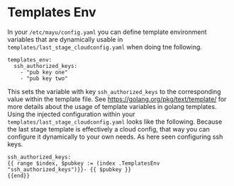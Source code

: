 # Templates Env

In your `/etc/mayu/config.yaml` you can define template environment variables
that are dynamically usable in `templates/last_stage_cloudconfig.yaml` when
doing tne following.

```
templates_env:
  ssh_authorized_keys:
    - "pub key one"
    - "pub key two"
```

This sets the variable with key `ssh_authorized_keys` to the corresponding
value within the template file. See https://golang.org/pkg/text/template/ for
more details about the usage of template variables in golang templates. Using
the injected configuration within your `templates/last_stage_cloudconfig.yaml`
looks like the following. Because the last stage template is effectively a
cloud config, that way you can configure it dynamically to your own needs. As
here seen configuring ssh keys.

```
ssh_authorized_keys:
{{ range $index, $pubkey := (index .TemplatesEnv "ssh_authorized_keys")}}- {{ $pubkey }}
{{end}}
```
